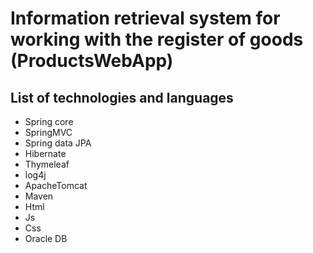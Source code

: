 # Information retrieval system for working with the register of goods (ProductsWebApp)
## List of technologies and languages
- Spring core
- SpringMVC 
- Spring data JPA
- Hibernate 
- Thymeleaf 
- log4j 
- ApacheTomcat 
- Maven 
- Html
- Js
- Css
- Oracle DB
